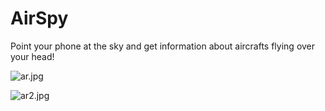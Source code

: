 # AirSpy #

Point your phone at the sky and get information about aircrafts flying over your head!

![ar.jpg](https://bitbucket.org/repo/Lnyo5E/images/1548996287-ar.jpg)

![ar2.jpg](https://bitbucket.org/repo/Lnyo5E/images/1326171001-ar2.jpg)